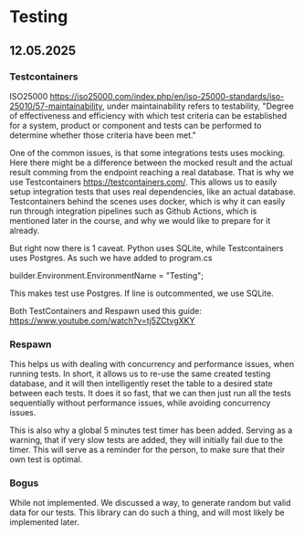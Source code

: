 # Testing

## 12.05.2025

### Testcontainers

ISO25000 https://iso25000.com/index.php/en/iso-25000-standards/iso-25010/57-maintainability, 
under maintainability refers to testability, "Degree of effectiveness and efficiency with which test criteria can be established for a system, product or component and tests can be performed to determine whether those criteria have been met."

One of the common issues, is that some integrations tests uses mocking. Here there might be a difference between the mocked result and the actual result comming from the endpoint reaching a real database.
That is why we use Testcontainers https://testcontainers.com/.
This allows us to easily setup integration tests that uses real dependencies, like an actual database.
Testcontainers behind the scenes uses docker, which is why it can easily run through integration pipelines such as Github Actions,
which is mentioned later in the course, and why we would like to prepare for it already.

But right now there is 1 caveat.
Python uses SQLite, while Testcontainers uses Postgres.
As such we have added to program.cs

builder.Environment.EnvironmentName = "Testing";

This makes test use Postgres.
If line is outcommented, we use SQLite.


Both TestContainers and Respawn used this guide: https://www.youtube.com/watch?v=tj5ZCtvgXKY

### Respawn

This helps us with dealing with concurrency and performance issues, when running tests.
In short, it allows us to re-use the same created testing database, and it will then intelligently
reset the table to a desired state between each tests. It does it so fast, that we can then
just run all the tests sequentially without performance issues, while avoiding concurrency issues.

This is also why a global 5 minutes test timer has been added.
Serving as a warning, that if very slow tests are added, they will initially fail due to the timer.
This will serve as a reminder for the person, to make sure that their own test is optimal.


### Bogus

While not implemented. We discussed a way, to generate random but valid data for our tests.
This library can do such a thing, and will most likely be implemented later.

